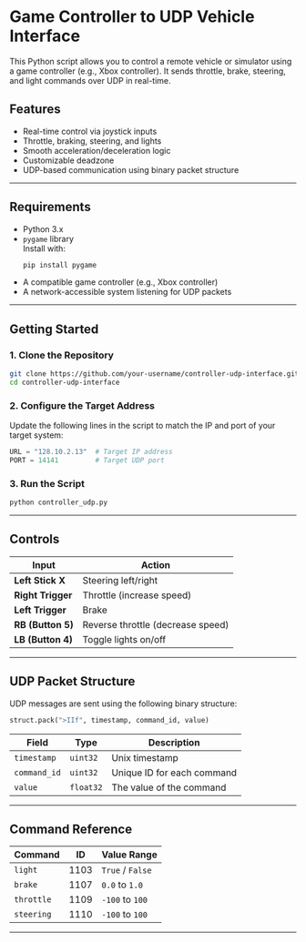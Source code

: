 # Game Controller to UDP Vehicle Interface

This Python script allows you to control a remote vehicle or simulator using a game controller (e.g., Xbox controller). It sends throttle, brake, steering, and light commands over UDP in real-time.

## Features

- Real-time control via joystick inputs
- Throttle, braking, steering, and lights
- Smooth acceleration/deceleration logic
- Customizable deadzone
- UDP-based communication using binary packet structure

---

## Requirements

- Python 3.x
- `pygame` library  
  Install with:  
  ```bash
  pip install pygame
  ```
- A compatible game controller (e.g., Xbox controller)
- A network-accessible system listening for UDP packets

---

## Getting Started

### 1. Clone the Repository

```bash
git clone https://github.com/your-username/controller-udp-interface.git
cd controller-udp-interface
```

### 2. Configure the Target Address

Update the following lines in the script to match the IP and port of your target system:

```python
URL = "128.10.2.13"  # Target IP address
PORT = 14141         # Target UDP port
```

### 3. Run the Script

```bash
python controller_udp.py
```

---

## Controls

| Input             | Action                         |
|------------------|--------------------------------|
| **Left Stick X**  | Steering left/right            |
| **Right Trigger** | Throttle (increase speed)      |
| **Left Trigger**  | Brake                          |
| **RB (Button 5)** | Reverse throttle (decrease speed) |
| **LB (Button 4)** | Toggle lights on/off           |

---

## UDP Packet Structure

UDP messages are sent using the following binary structure:

```python
struct.pack(">IIf", timestamp, command_id, value)
```

| Field       | Type        | Description                      |
|-------------|-------------|----------------------------------|
| `timestamp` | `uint32`    | Unix timestamp                   |
| `command_id`| `uint32`    | Unique ID for each command       |
| `value`     | `float32`   | The value of the command         |

---

## Command Reference

| Command   | ID    | Value Range       |
|-----------|-------|-------------------|
| `light`   | 1103  | `True` / `False`  |
| `brake`   | 1107  | `0.0` to `1.0`    |
| `throttle`| 1109  | `-100` to `100`   |
| `steering`| 1110  | `-100` to `100`   |

---
